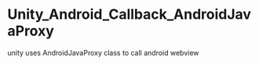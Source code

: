 # Unity_Android_Callback_AndroidJavaProxy
unity uses AndroidJavaProxy class to call android webview
